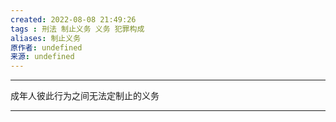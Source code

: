 ```yaml
---
created: 2022-08-08 21:49:26
tags : 刑法 制止义务 义务 犯罪构成
aliases: 制止义务
原作者: undefined
来源: undefined
---
```

---
成年人彼此行为之间无法定制止的义务

---

